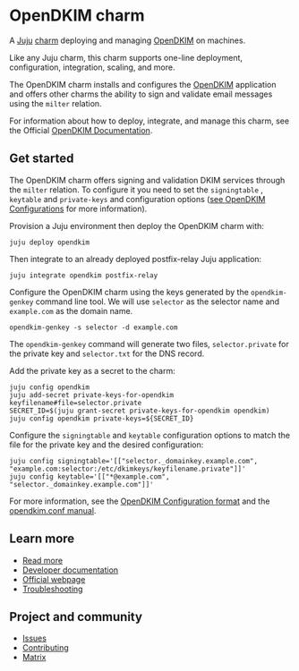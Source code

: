 <!--
Avoid using this README file for information that is maintained or published elsewhere, e.g.:

* metadata.yaml > published on Charmhub
* documentation > published on (or linked to from) Charmhub
* detailed contribution guide > documentation or CONTRIBUTING.md

Use links instead.
-->
<!--
NOTE: This template has the documentation under the `docs-template` due with issues with discourse-gatekeeper. The `docs-template` directory must be changed to `docs` after using this template to ensure discourse-gatekeeper correctly identifies the documentation changes.
-->
# OpenDKIM charm
<!-- Use this space for badges -->

A [Juju](https://juju.is/) [charm](https://documentation.ubuntu.com/juju/3.6/reference/charm/) deploying and
managing [OpenDKIM](http://www.opendkim.org/) on machines.

Like any Juju charm, this charm supports one-line deployment, configuration, integration, scaling, and more.

The OpenDKIM charm installs and configures the [OpenDKIM](http://www.opendkim.org/) application and offers
other charms the ability to sign and validate email messages using the `milter` relation.

For information about how to deploy, integrate, and manage this charm, see the Official [OpenDKIM Documentation](https://charmhub.io/opendkim/docs).

## Get started

The OpenDKIM charm offers signing and validation DKIM services through the `milter`
relation. To configure it you need to set the `signingtable` , `keytable` and `private-keys` and 
configuration options ([see OpenDKIM Configurations](https://charmhub.io/opendkim/docs)
for more information).

Provision a Juju environment then deploy the OpenDKIM charm with:

```
juju deploy opendkim
```

Then integrate to an already deployed postfix-relay Juju application:

```
juju integrate opendkim postfix-relay
```

Configure the OpenDKIM charm using the keys generated by the `opendkim-genkey` command line tool. 
We will use `selector` as the selector name and `example.com` as the domain name.
```
opendkim-genkey -s selector -d example.com
```

The `opendkim-genkey` command will generate two files, `selector.private` for the private key and 
`selector.txt` for the DNS record.

Add the private key as a secret to the charm:
```
juju config opendkim
juju add-secret private-keys-for-opendkim keyfilename#file=selector.private
SECRET_ID=$(juju grant-secret private-keys-for-opendkim opendkim)
juju config opendkim private-keys=${SECRET_ID}
```

Configure the `signingtable` and `keytable` configuration options to match the file for the
private key and the desired configuration:

```
juju config signingtable='[["selector._domainkey.example.com", "example.com:selector:/etc/dkimkeys/keyfilename.private"]]'
juju config keytable='[["*@example.com", "selector._domainkey.example.com"]]'
```

For more information, see the
[OpenDKIM Configuration format](https://charmhub.io/opendkim/docs) and the
[opendkim.conf manual](http://www.opendkim.org/opendkim.conf.5.html).

## Learn more
<!-- 
Provide a list of resources, including the official documentation, developer documentation,
an official website for the software and a troubleshooting guide. Note that this list is not
exhaustive or always relevant for every charm. If there is no official troubleshooting guide,
include a link to the relevant Matrix channel.
-->

* [Read more](https://charmhub.io/opendkim) <!--Link to the charm's official documentation-->
* [Developer documentation](http://www.opendkim.org/docs.html) <!--Link to any developer documentation (could be upstream)-->
* [Official webpage](http://www.opendkim.org/) <!--(Optional) Link to official upstream webpage/blog/marketing content-->
* [Troubleshooting](https://matrix.to/#/#charmhub-charmdev:ubuntu.com) 

## Project and community
* [Issues](https://github.com/canonical/opendkim-operator/issues)
* [Contributing](https://github.com/canonical/opendkim-operator/blob/main/CONTRIBUTING.md)
* [Matrix](https://matrix.to/#/#charmhub-charmdev:ubuntu.com)


